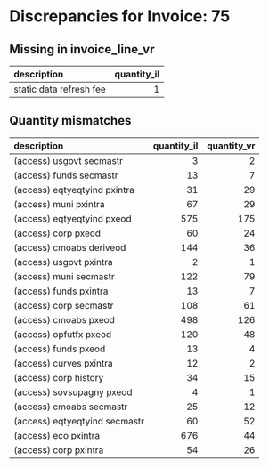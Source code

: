 # Discrepancies for Invoice: 75

## Missing in invoice_line_vr

| description             |   quantity_il |
|:------------------------|--------------:|
| static data refresh fee |             1 |

## Quantity mismatches

| description                   |   quantity_il |   quantity_vr |
|:------------------------------|--------------:|--------------:|
| (access) usgovt secmastr      |             3 |             2 |
| (access) funds secmastr       |            13 |             7 |
| (access) eqtyeqtyind pxintra  |            31 |            29 |
| (access) muni pxintra         |            67 |            29 |
| (access) eqtyeqtyind pxeod    |           575 |           175 |
| (access) corp pxeod           |            60 |            24 |
| (access) cmoabs deriveod      |           144 |            36 |
| (access) usgovt pxintra       |             2 |             1 |
| (access) muni secmastr        |           122 |            79 |
| (access) funds pxintra        |            13 |             7 |
| (access) corp secmastr        |           108 |            61 |
| (access) cmoabs pxeod         |           498 |           126 |
| (access) opfutfx pxeod        |           120 |            48 |
| (access) funds pxeod          |            13 |             4 |
| (access) curves pxintra       |            12 |             2 |
| (access) corp history         |            34 |            15 |
| (access) sovsupagny pxeod     |             4 |             1 |
| (access) cmoabs secmastr      |            25 |            12 |
| (access) eqtyeqtyind secmastr |            60 |            52 |
| (access) eco pxintra          |           676 |            44 |
| (access) corp pxintra         |            54 |            26 |
